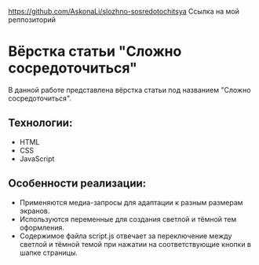 https://github.com/AskonaLi/slozhno-sosredotochitsya  Ссылка на мой реппозиторий

# Вёрстка статьи "Сложно сосредоточиться"
В данной работе представлена вёрстка статьи под названием "Сложно сосредоточиться".

## Технологии:
- HTML
- CSS
- JavaScript

## Особенности реализации:
- Применяются медиа-запросы для адаптации к разным размерам экранов.
- Используются переменные для создания светлой и тёмной тем оформления.
- Содержимое файла script.js отвечает за переключение между светлой и тёмной темой при нажатии на соответствующие кнопки в шапке страницы.
